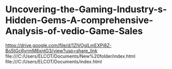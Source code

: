 # Uncovering-the-Gaming-Industry-s-Hidden-Gems-A-comprehensive-Analysis-of-vedio-Game-Sales
https://drive.google.com/file/d/1ZlVOgILmEXPi8Z-Bo5tGc6yrmM8xntG3/view?usp=share_link
file:///C:/Users/ELCOT/Documents/New%20folder/index.html
file:///C:/Users/ELCOT/Documents/index.html
